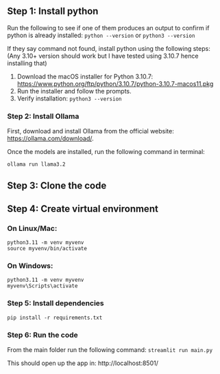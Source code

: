 ## Step 1: Install python

Run the following to see if one of them produces an output to confirm if python is already installed:
`python --version` or `python3 --version`

If they say command not found, install python using the following steps:
(Any 3.10+ version should work but I have tested using 3.10.7 hence installing that)

1. Download the macOS installer for Python 3.10.7: https://www.python.org/ftp/python/3.10.7/python-3.10.7-macos11.pkg
2. Run the installer and follow the prompts.
3. Verify installation: `python3 --version`

### Step 2: Install Ollama

First, download and install Ollama from the official website: https://ollama.com/download/.

Once the models are installed, run the following command in terminal:

`ollama run llama3.2`

## Step 3: Clone the code

## Step 4: Create virtual environment

### On Linux/Mac:
```
python3.11 -m venv myvenv
source myvenv/bin/activate
```

### On Windows:

```
python3.11 -m venv myvenv
myvenv\Scripts\activate
```

### Step 5: Install dependencies

`pip install -r requirements.txt`

### Step 6: Run the code

From the main folder run the following command:
`streamlit run main.py`

This should open up the app in: http://localhost:8501/